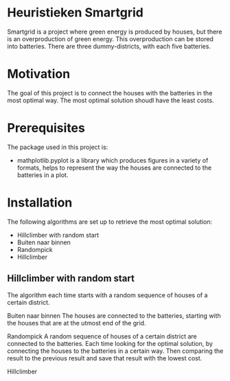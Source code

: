# Heuristieken Smartgrid

Smartgrid is a project where green energy is produced by houses, but there is an overproduction of green energy. This overproduction can be stored into batteries. There are three dummy-districts, with each five batteries. 

# Motivation
The goal of this project is to connect the houses with the batteries in the most optimal way. The most optimal solution shoudl have the least costs.  

# Prerequisites
The package used in this project is:
- mathplotlib.pyplot is a library which produces figures in a variety of formats, helps to represent the way the houses are                         connected to the batteries in a plot.

# Installation 
The following algorithms are set up to retrieve the most optimal solution:
- Hillclimber with random start 
- Buiten naar binnen
- Randompick
- Hillclimber

## Hillclimber with random start
The algorithm each time starts with a random sequence of houses of a certain district.

Buiten naar binnen
The houses are connected to the batteries, starting with the houses that are at the utmost end of the grid.

Randompick
A random sequence of houses of a certain district are connected to the batteries. Each time looking for the optimal solution, by connecting the houses to the batteries in a certain way. Then comparing the result to the previous result and save that result with the lowest cost.

Hillclimber










